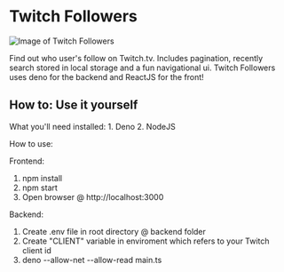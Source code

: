 # Twitch Followers

![Image of Twitch Followers](https://i.imgur.com/Gedd4uj.png)

Find out who user's follow on Twitch.tv. Includes pagination, recently search
stored in local storage and a fun navigational ui. Twitch Followers uses deno
for the backend and ReactJS for the front!

## How to: Use it yourself

What you'll need installed: 1. Deno 2. NodeJS

How to use:

Frontend:

1. npm install
2. npm start
3. Open browser @ http://localhost:3000

Backend:

1. Create .env file in root directory @ backend folder
2. Create "CLIENT" variable in enviroment which refers to your Twitch client id
3. deno --allow-net --allow-read main.ts
